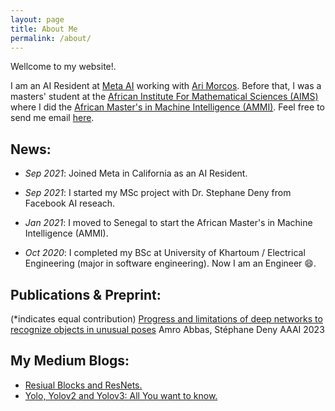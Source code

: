 ```yaml
---
layout: page
title: About Me
permalink: /about/
---
```


Wellcome to my website!.


I am an AI Resident at [Meta AI](https://ai.facebook.com) working with [Ari Morcos](http://www.arimorcos.com). Before that, I was a masters' student at the [African Institute For Mathematical Sciences (AIMS)](https://nexteinstein.org/) where I did the [African Master's in Machine Intelligence (AMMI)](https://aimsammi.org/). Feel free to send me email [here](afagiri@aimsammi.org).


## News:
- *Sep 2021*: Joined Meta in California as an AI Resident.

- *Sep 2021*: I started my MSc project with Dr. Stephane Deny from Facebook AI reseach.  

- *Jan 2021*: I moved to Senegal to start the African Master's in Machine Intelligence (AMMI).  
 
- *Oct 2020*: I completed my BSc at University of Khartoum / Electrical Engineering (major in software engineering). Now I am an Engineer 😄. 

<!-- - *Sep 2021*: I started working on this [project](https://omdena.com/projects/wood-fire/) at [Omdena](https://omdena.com/) as a junior ML engineer.

- *Sep 2019*: I presented a session "Intro to Deep Learning" at Deep Learning IndabaX Sudan. 

- *Aug 2019*: I attened Deep Learning Indaba 2019 in Nairobi, Kenya.  -->

## Publications & Preprint:
(*indicates equal contribution)
[Progress and limitations of deep networks to recognize objects in unusual poses](https://arxiv.org/abs/2207.08034)
Amro Abbas, Stéphane Deny
AAAI 2023


## My Medium Blogs:
- [Resiual Blocks and ResNets.](https://amrokamal-47691.medium.com/residual-blocks-resnets-6817090ff61a)
- [Yolo, Yolov2 and Yolov3: All You want to know.](https://amrokamal-47691.medium.com/yolo-yolov2-and-yolov3-all-you-want-to-know-7e3e92dc48990)


<!-- This website is powered by **[fastpages](https://github.com/fastai/fastpages)** [^1]. -->
<!-- [^1]:a blogging platform that natively supports Jupyter notebooks in addition to other formats. -->
